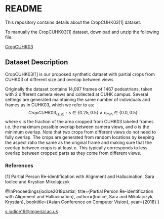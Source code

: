 # README #

This repository contains details about the CropCUHK03[1]  dataset.

To manually the CropCUHK03[1]  dataset, download and unzip the following file:

[CropCUHK03](https://imperialcollegelondon.box.com/s/ul13qrju3xfkgkp3baq058ko2d0qxaqi)

## Dataset Description

CropCUHK03[1] is our proposed synthetic dataset with partial crops from CUHK03 of different size and overlap between views.

Originally the dataset contains 14,097 frames of 1467 pedestrians, taken with 2 different camera views and collected at CUHK campus. 
Several settings are generated maintaining the same number of individuals and frames as in CUHK03, which we refer to as:
$$
CropCUHK03_{(s,o)}:s\in\{0.25,0.5\} \land o_{\min} \in\{0.0,0.5\}
$$
where s is  the fraction of the area cropped from CUHK03 labeled frames i.e. the maximum possible overlap between camera views, and o is the minimum overlap. 
Note that two crops from different views do not need to fully overlap. The crops are generated from random locations by keeping the aspect ratio the same as the original frame and making sure that the overlap between crops is at least o. This typically corresponds to less overlap between cropped parts as they come from different views.

### References

[1] Partial Person Re-identification with Alignment and Hallucination, Sara Iodice and Krystian Mikolajczyk

@InProceedings{iodice2018partial,
  title={Partial Person Re-identification with Alignment and Hallucination},
  author={Iodice, Sara and Mikolajczyk, Krystian},
  booktitle={Asian Conference on Computer Vision},
  year={2018}
}

s.iodice16@imperial.ac.uk
